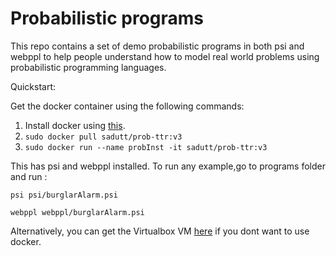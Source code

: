 # Probabilistic programs
This repo contains a set of demo probabilistic programs in both psi and webppl to help people understand how to model real world problems using probabilistic programming languages.

Quickstart:

Get the docker container using the following commands:
  1.  Install docker using [this](https://docs.docker.com/engine/installation/linux/docker-ce/ubuntu/#install-using-the-repository).
  2.  ```sudo docker pull sadutt/prob-ttr:v3```
  3.  ```sudo docker run --name probInst -it sadutt/prob-ttr:v3```

This has psi and webppl installed. To run any example,go to programs folder and run :

`psi psi/burglarAlarm.psi`

`webppl webppl/burglarAlarm.psi`

Alternatively, you can get the Virtualbox VM [here](https://drive.google.com/open?id=0BxHnQE_Hmlq_X0JwM3pUVmgwUTg) if you dont want to use docker.

